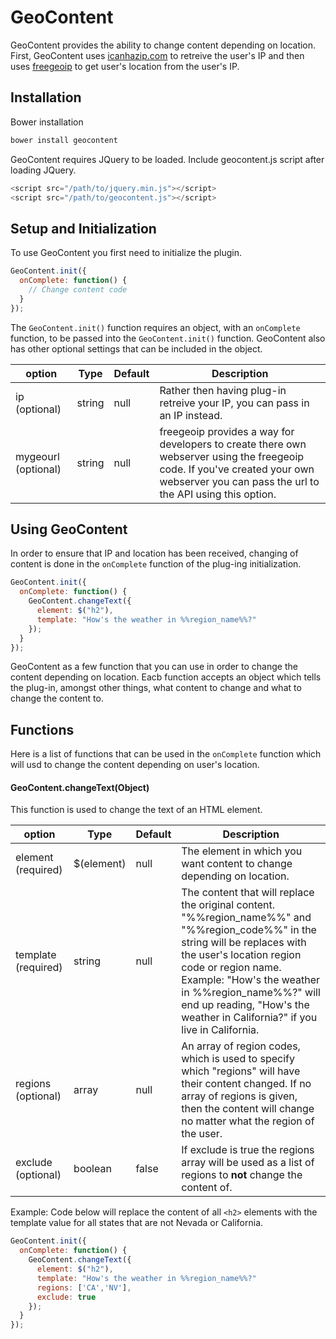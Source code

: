 GeoContent
============

GeoContent provides the ability to change content depending on location. First, GeoContent uses [icanhazip.com](https://major.io/icanhazip-com-faq/) to retreive the user's IP and then uses [freegeoip](http://freegeoip.net/) to get user's location from the user's IP.

## Installation
Bower installation 
```javascript
bower install geocontent
```
GeoContent requires JQuery to be loaded. Include geocontent.js script after loading JQuery.
```javascript
<script src="/path/to/jquery.min.js"></script>
<script src="/path/to/geocontent.js"></script>
```
## Setup and Initialization
To use GeoContent you first need to initialize the plugin.  
```javascript
GeoContent.init({
  onComplete: function() {
    // Change content code
  }
});
```
The `GeoContent.init()` function requires an object, with an `onComplete` function, to be passed into the `GeoContent.init()` function. GeoContent also has other optional settings that can be included in the object. 

option | Type | Default | Description
------ | ---- | ------- | -----------
ip (optional) | string | null | Rather then having plug-in retreive your IP, you can pass in an IP instead.
mygeourl (optional)|string|null| freegeoip provides a way for developers to create there own webserver using the freegeoip code. If you've created your own webserver you can pass the url to the API using this option.

## Using GeoContent
In order to ensure that IP and location has been received, changing of content is done in the `onComplete` function of the plug-ing initialization. 
```javascript
GeoContent.init({
  onComplete: function() {
    GeoContent.changeText({
      element: $("h2"),
      template: "How's the weather in %%region_name%%?"
    });
  }
});
```
GeoContent as a few function that you can use in order to change the content depending on location. Eacb function accepts an object which tells the plug-in, amongst other things, what content to change and what to change the content to. 

## Functions
Here is a list of functions that can be used in the `onComplete` function which will usd to change the content depending on user's location. 
#### GeoContent.changeText(Object)
This function is used to change the text of an HTML element.

option | Type | Default | Description
------ | ---- | ------- | -----------
element (required) | $(element) |  null | The element in which you want content to change depending on location.
template (required) | string |  null | The content that will replace the original content. "%%region_name%%" and "%%region_code%%" in the string will be replaces with the user's location region code or region name. Example: "How's the weather in %%region_name%%?" will end up reading, "How's the weather in California?" if you live in California. 
regions (optional) | array |  null | An array of region codes, which is used to specify which "regions" will have their content changed. If no array of regions is given, then the content will change no matter what the region of the user. 
exclude (optional) | boolean |  false | If exclude is true the regions array will be used as a list of regions to **not** change the content of. 

Example: Code below will replace the content of all `<h2>` elements with the template value for all states that are not Nevada or California. 
```javascript
GeoContent.init({
  onComplete: function() {
    GeoContent.changeText({
      element: $("h2"),
      template: "How's the weather in %%region_name%%?"
      regions: ['CA','NV'],
      exclude: true
    });
  }
});
```





